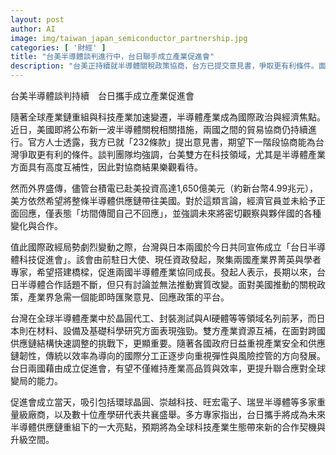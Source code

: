 ```yaml
---
layout: post
author: AI
image: img/taiwan_japan_semiconductor_partnership.jpg
categories: [ '財經' ]
title: "台美半導體談判進行中，台日聯手成立產業促進會"
description: "台美正持續就半導體關稅政策協商，台方已提交意見書，爭取更有利條件。面對美方有意拉動完整供應鏈至美的傳聞，台方低調回應。與此同時，台日兩國今日宣布成立半導體科技促進會，集結兩國產官學精英，強化產業合作，打造供應鏈韌性，吸引多家知名企業與學者參與，預期成為全球科技產業合作亮點。"
---
```

台美半導體談判持續　台日攜手成立產業促進會

隨著全球產業鏈重組與科技產業加速變遷，半導體產業成為國際政治與經濟焦點。近日，美國即將公布新一波半導體關稅相關措施，兩國之間的貿易協商仍持續進行。官方人士透露，我方已就「232條款」提出意見書，期望下一階段協商能為台灣爭取更有利的條件。談判團隊均強調，台美雙方在科技領域，尤其是半導體產業方面具有高度互補性，因此對協商結果樂觀看待。

然而外界盛傳，儘管台積電已赴美投資高達1,650億美元（約新台幣4.99兆元），美方依然希望將整條半導體供應鏈帶往美國。對於這類言論，經濟官員並未給予正面回應，僅表態「坊間傳聞自己不回應」，並強調未來將密切觀察與夥伴國的各種變化與合作。

值此國際政經局勢劇烈變動之際，台灣與日本兩國於今日共同宣佈成立「台日半導體科技促進會」。該會由前駐日大使、現任資政發起，聚集兩國產業界菁英與學者專家，希望搭建橋樑，促進兩國半導體產業協同成長。發起人表示，長期以來，台日半導體合作話題不斷，但只有討論並無法推動實質改變。面對美國推動的關稅政策，產業界急需一個能即時匯聚意見、回應政策的平台。

台灣在全球半導體產業中於晶圓代工、封裝測試與AI硬體等等領域名列前茅，而日本則在材料、設備及基礎科學研究方面表現強勁。雙方產業資源互補，在面對跨國供應鏈結構快速調整的挑戰下，更顯重要。隨著各國政府日益重視產業安全和供應鏈韌性，傳統以效率為導向的國際分工正逐步向重視彈性與風險控管的方向發展。台日兩國藉由成立促進會，有望不僅維持產業高品質與效率，更提升聯合應對全球變局的能力。

促進會成立當天，吸引包括環球晶圓、崇越科技、旺宏電子、瑞昱半導體等多家重量級廠商，以及數十位產學研代表共襄盛舉。多方專家指出，台日攜手將成為未來半導體供應鏈重組下的一大亮點，預期將為全球科技產業生態帶來新的合作契機與升級空間。